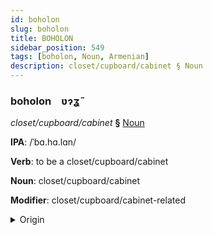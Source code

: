 ```yaml
---
id: boholon
slug: boholon
title: BOHOLON
sidebar_position: 549
tags: [boholon, Noun, Armenian]
description: closet/cupboard/cabinet § Noun
---
```


### boholon&emsp;<span kind="abugida">ʋɂʓ̃</span>

*closet/cupboard/cabinet* **§** [Noun](../../tags/Noun)

**IPA**: /ˈbɑ.hɑ.lɑn/

**Verb**: to be a closet/cupboard/cabinet

**Noun**: closet/cupboard/cabinet

**Modifier**: closet/cupboard/cabinet-related

<details>
    <summary>Origin</summary>
    Armenian պահարան paharan [pɑhɑˈɾɑn]<br/>
    <em>Armenian Language Family</em>
</details>